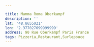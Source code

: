 ```yaml
---

title: Mamma Roma Oberkampf
description: ''
lat: '48.8655021'
lon: '2.377027699999999'
address: 90 Rue Oberkampf Paris France
tags: Pizzeria,Restaurant,Surlepouce
---
```

